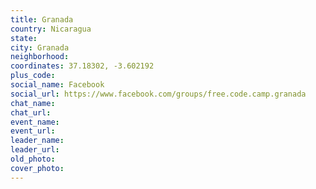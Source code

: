 ```yaml
---
title: Granada
country: Nicaragua
state: 
city: Granada
neighborhood: 
coordinates: 37.18302, -3.602192
plus_code:
social_name: Facebook
social_url: https://www.facebook.com/groups/free.code.camp.granada
chat_name:
chat_url:
event_name:
event_url:
leader_name:
leader_url:
old_photo: 
cover_photo:
---
```


